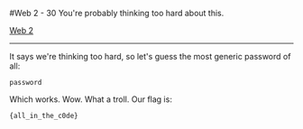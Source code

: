 #Web 2 - 30
	You're probably thinking too hard about this.

[Web 2](http://web.camsctf.com/2/)

--------------------

It says we're thinking too hard, so let's guess the most generic password of all:

`password`

Which works. Wow. What a troll. Our flag is:

`{all_in_the_c0de}`